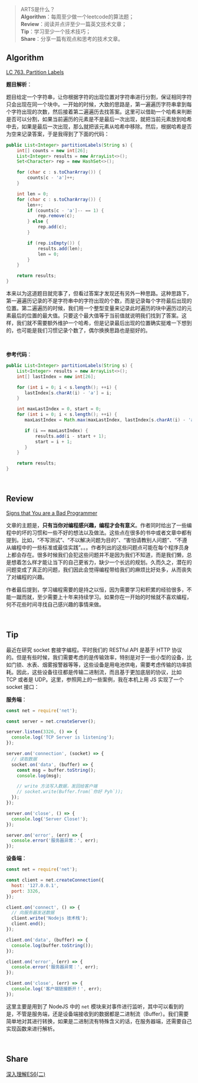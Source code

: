 > ARTS是什么？<br>
> **Algorithm**：每周至少做一个leetcode的算法题；<br>
> **Review**：阅读并点评至少一篇英文技术文章；<br>
> **Tip**：学习至少一个技术技巧；<br>
> **Share**：分享一篇有观点和思考的技术文章。

## Algorithm

[LC 763. Partition Labels](https://leetcode.com/problems/partition-labels/)

**题目解析**：

题目给定一个字符串，让你根据字符的出现位置对字符串进行分割，保证相同字符只会出现在同一个块中。一开始的时候，大致的思路是，第一遍遍历字符串拿到每个字符出现的次数，然后接着第二遍遍历去找答案。这里可以借助一个哈希来判断是否可以分割，如果当前遍历的元素是不是最后一次出现，就把当前元素放到哈希中去，如果是最后一次出现，那么就把该元素从哈希中移除。然后，根据哈希是否为空来记录答案，于是我得到了下面的代码：

```java
public List<Integer> partitionLabels(String s) {
    int[] counts = new int[26];
    List<Integer> results = new ArrayList<>();
    Set<Character> rep = new HashSet<>();

    for (char c : s.toCharArray()) {
        counts[c - 'a']++;
    }

    int len = 0;
    for (char c : s.toCharArray()) {
        len++;
        if (counts[c - 'a']-- == 1) {
            rep.remove(c);
        } else {
            rep.add(c);
        }

        if (rep.isEmpty()) {
            results.add(len);
            len = 0;
        }
    }

    return results;
}
```

本来以为这道题目就完事了，但看过答案才发现还有另外一种思路。这种思路下，第一遍遍历记录的不是字符串中的字符出现的个数，而是记录每个字符最后出现的位置。第二遍遍历的时候，我们用一个整型变量来记录此时遍历的块中遍历过的元素最后的位置的最大值。只要这个最大值等于当前值就说明我们找到了答案。这样，我们就不需要额外维护一个哈希，但是记录最后出现的位置确实挺难一下想到的，也可能是我们习惯记录个数了，偶尔换换思路也是挺好的。

<br>

**参考代码**：
```java
public List<Integer> partitionLabels(String s) {
    List<Integer> results = new ArrayList<>();
    int[] lastIndex = new int[26];

    for (int i = 0; i < s.length(); ++i) {
       lastIndex[s.charAt(i) - 'a'] = i;
    }

    int maxLastIndex = 0, start = 0;
    for (int i = 0; i < s.length(); ++i) {
       maxLastIndex = Math.max(maxLastIndex, lastIndex[s.charAt(i) - 'a']);

       if (i == maxLastIndex) {
           results.add(i - start + 1);
           start = i + 1;
       }
    }

    return results;
}
```

<br>

## Review

[Signs that You are a Bad Programmer](https://javascript.plainenglish.io/signs-that-you-are-a-bad-programmer-6bfb8fb0a33)

文章的主题是，**只有当你对编程感兴趣，编程才会有意义**。作者同时给出了一些编程中的坏的习惯和一些不好的想法以及做法。这些点在很多的书中或者文章中都有提到。比如，“不写测试”、“不以解决问题为目的”、“害怕请教别人问题”、“不遵从编程中的一些标准或最佳实践”。。。作者列出的这些问题点可能在每个程序员身上都会存在。很多时候我们会犯这些问题并不是因为我们不知道，而是我们懒，总是想着怎么样才能让当下的自己更省力，缺少一个长远的规划。久而久之，潜在的问题变成了真正的问题，我们因此会觉得编程带给我们的麻烦比好处多，从而丧失了对编程的兴趣。

作者最后提到，学习编程需要的是持之以恒，因为需要学习和积累的经验很多，不能一蹴而就，至少需要上十年来持续学习。如果你在一开始的时候就不喜欢编程，何不花些时间寻找自己感兴趣的事情来做。


<br>

## Tip

最近在研究 socket 套接字编程。平时我们的 RESTful API 是基于 HTTP 协议的。但是有些时候，我们需要考虑的是传输效率，特别是对于一些小型的设备，比如门锁、水表、烟雾报警器等等，这些设备是用电池供电，需要考虑传输的功率损耗。因此，这些设备往往都是传输二进制流，而且基于更加底层的协议，比如 TCP 或者是 UDP。这里，参照网上的一些案例，我在本机上用 JS 实现了一个 socket 接口：

**服务端**：
```javascript
const net = require('net');

const server = net.createServer();

server.listen(3326, () => {
  console.log('TCP Server is listening');
});

server.on('connection', (socket) => {
  // 读取数据
  socket.on('data', (buffer) => {
    const msg = buffer.toString();
    console.log(msg);

    // write 方法写入数据，发回给客户端
    // socket.write(Buffer.from(`你好 Pyh`));
  });
});

server.on('close', () => {
  console.log('Server Close!');
});

server.on('error', (err) => {
  console.error('服务器异常：', err);
});
```

**设备端**：
```javascript
const net = require('net');

const client = net.createConnection({
  host: '127.0.0.1',
  port: 3326,
});

client.on('connect', () => {
  // 向服务器发送数据
  client.write('Nodejs 技术栈');
  client.end();
});

client.on('data', (buffer) => {
  console.log(buffer.toString());
});

client.on('error', (err) => {
  console.error('服务器异常：', err);
});

client.on('close', (err) => {
  console.log('客户端链接断开！', err);
});
```

这里主要是用到了 NodeJS 中的 `net` 模块来对事件进行监听，其中可以看到的是，不管是服务端，还是设备端接收到的数据都是二进制流（Buffer）。我们需要简单地对其进行转换，如果是二进制流有特殊含义的话，在服务器端，还需要自己实现函数来进行解析。

<br>

## Share

[深入理解ES6(二)](./深入理解ES6(二).md)